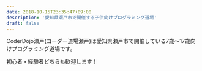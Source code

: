 ```yaml
---
date: 2018-10-15T23:35:47+09:00
description: '愛知県瀬戸市で開催する子供向けプログラミング道場'
draft: false
---
```


CoderDojo瀬戸(コーダー道場瀬戸)は愛知県瀬戸市で開催している7歳〜17歳向けプログラミング道場です。

初心者・経験者どちらも歓迎します！
